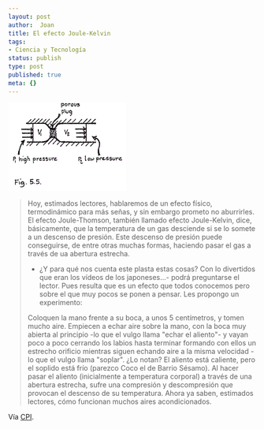 ```yaml
---
layout: post
author:  Joan
title: El efecto Joule-Kelvin
tags:
- Ciencia y Tecnología
status: publish
type: post
published: true
meta: {}
---
```

<img src="../images_posts/joulekelvin.gif" alt="Joule-Kelvin">

<blockquote> Hoy, estimados lectores, hablaremos de un efecto físico, termodinámico para más señas, y sin embargo prometo no aburrirles. El efecto Joule-Thomson, también llamado efecto Joule-Kelvin, dice, básicamente, que la temperatura de un gas desciende si se lo somete a un descenso de presión. Este descenso de presión puede conseguirse, de entre otras muchas formas, haciendo pasar el gas a través de ua abertura estrecha.

- ¿Y para qué nos cuenta este plasta estas cosas? Con lo divertidos que eran los vídeos de los japoneses...- podrá preguntarse el lector. Pues resulta que es un efecto que todos conocemos pero sobre el que muy pocos se ponen a pensar. Les propongo un experimento:

Coloquen la mano frente a su boca, a unos 5 centímetros, y tomen mucho aire. Empiecen a echar aire sobre la mano, con la boca muy abierta al principio -lo que el vulgo llama "echar el aliento"- y vayan poco a poco cerrando los labios hasta terminar formando con ellos un estrecho orificio mientras siguen echando aire a la misma velocidad -lo que el vulgo llama "soplar". ¿Lo notan? El aliento está caliente, pero el soplido está frío (parezco Coco el de Barrio Sésamo). Al hacer pasar el aliento (inicialmente a temperatura corporal) a través de una abertura estrecha, sufre una compresión y descompresión que provocan el descenso de su temperatura. Ahora ya saben, estimados lectores, cómo funcionan muchos aires acondicionados.</blockquote>

Vía <a href="http://curiosoperoinutil.blogspot.com">CPI</a>.
